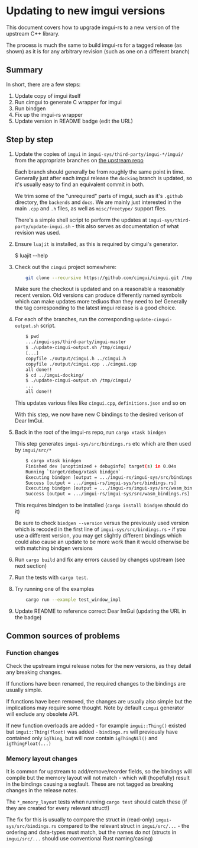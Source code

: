 # Updating to new imgui versions

This document covers how to upgrade imgui-rs to a new version of the upstream C++ library.

The process is much the same to build imgui-rs for a tagged release (as shown) as it is for any arbitrary revision (such as one on a different branch)

## Summary

In short, there are a few steps:

1. Update copy of imgui itself
2. Run cimgui to generate C wrapper for imgui
3. Run bindgen
4. Fix up the imgui-rs wrapper
5. Update version in README badge (edit the URL)

## Step by step

1. Update the copies of `imgui` in `imgui-sys/third-party/imgui-*/imgui/` from the appropriate branches on [the upstream repo](https://github.com/ocornut/imgui)

    Each branch should generally be from roughly the same point in time. Generally just after each imgui release the `docking` branch is updated, so it's usually easy to find an equivalent commit in both.

    We trim some of the "unrequired" parts of imgui, such as it's `.github` directory, the `backends` and `docs`. We are mainly just interested in the main `.cpp` and `.h` files, as well as `misc/freetype/` support files.

    There's a simple shell script to perform the updates at `imgui-sys/third-party/update-imgui.sh` - this also serves as documentation of what revision was used.

2. Ensure `luajit` is installed, as this is required by cimgui's generator.

   $ luajit --help

3. Check out the `cimgui` project somewhere:

   ```sh
       git clone --recursive https://github.com/cimgui/cimgui.git /tmp/cimgui
   ```

    Make sure the checkout is updated and on a reasonable a reasonably recent version. Old versions can produce differently named symbols which can make updates more tediuos than they need to be! Generally the tag corresponding to the latest imgui release is a good choice.

4. For each of the branches, run the corresponding `update-cimgui-output.sh` script.

   ```sh
       $ pwd
       .../imgui-sys/third-party/imgui-master
       $ ./update-cimgui-output.sh /tmp/cimgui/
       [...]
       copyfile ./output/cimgui.h ../cimgui.h
       copyfile ./output/cimgui.cpp ../cimgui.cpp
       all done!!
       $ cd ../imgui-docking/
       $ ./update-cimgui-output.sh /tmp/cimgui/
       ...
       all done!!
   ```

   This updates various files like `cimgui.cpp`, `definitions.json` and so on

   With this step, we now have new C bindings to the desired verison of Dear ImGui.

5. Back in the root of the imgui-rs repo, run `cargo xtask bindgen`

    This step generates `imgui-sys/src/bindings.rs` etc which are then used by `imgui/src/*`

    ```sh
        $ cargo xtask bindgen
        Finished dev [unoptimized + debuginfo] target(s) in 0.04s
        Running `target/debug/xtask bindgen`
        Executing bindgen [output = .../imgui-rs/imgui-sys/src/bindings.rs]
        Success [output = .../imgui-rs/imgui-sys/src/bindings.rs]
        Executing bindgen [output = .../imgui-rs/imgui-sys/src/wasm_bindings.rs]
        Success [output = .../imgui-rs/imgui-sys/src/wasm_bindings.rs]
    ```

    This requires bindgen to be installed (`cargo install bindgen` should do it)

    Be sure to check `bindgen --version` versus the previously used version which is recoded in the first line of `imgui-sys/src/bindings.rs` - if you use a different version, you may get slightly different bindings which could also cause an update to be more work than it would otherwise be with matching bindgen versions

6. Run `cargo build` and fix any errors caused by changes upstream (see next section)

7. Run the tests with `cargo test`.

8. Try running one of the examples

    ```sh
        cargo run --example test_window_impl
    ```

9. Update README to reference correct Dear ImGui (updating the URL in the badge)

## Common sources of problems

### Function changes

Check the upstream imgui release notes for the new versions, as they detail any breaking changes.

If functions have been renamed, the required changes to the bindings are usually simple.

If functions have been removed, the changes are usually also simple but the implications may require some thought. Note by default `cimgui` generator will exclude any obsolete API.

If new function overloads are added - for example `imgui::Thing()` existed but `imgui::Thing(float)` was added - `bindings.rs` will previously have contained only `igThing`, but will now contain `igThingNil()` and `igThingFloat(...)`

### Memory layout changes

It is common for upstream to add/remove/reorder fields, so the bindings will compile but the memory layout will not match - which will (hopefully) result in the bindings causing a segfault. These are not tagged as breaking changes in the release notes.

The `*_memory_layout` tests when running `cargo test` should catch these (if they are created for every relevant struct!)

The fix for this is usually to compare the struct in (read-only) `imgui-sys/src/bindings.rs` compared to the relevant struct in `imgui/src/...` - the ordering and data-types must match, but the names do not (structs in `imgui/src/...` should use conventional Rust naming/casing)
